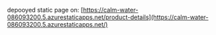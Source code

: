 depooyed static page on: [https://calm-water-086093200.5.azurestaticapps.net/product-details](https://calm-water-086093200.5.azurestaticapps.net/)
